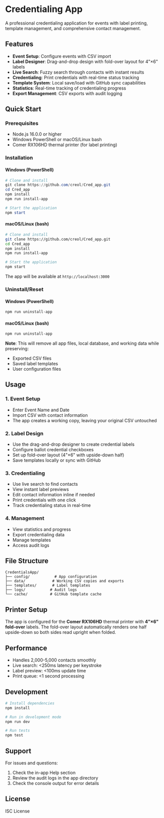 # Credentialing App

A professional credentialing application for events with label printing, template management, and comprehensive contact management.

## Features

- **Event Setup**: Configure events with CSV import
- **Label Designer**: Drag-and-drop design with fold-over layout for 4"×6" labels
- **Live Search**: Fuzzy search through contacts with instant results
- **Credentialing**: Print credentials with real-time status tracking
- **Template System**: Local save/load with GitHub sync capabilities
- **Statistics**: Real-time tracking of credentialing progress
- **Export Management**: CSV exports with audit logging

## Quick Start

### Prerequisites
- Node.js 16.0.0 or higher
- Windows PowerShell or macOS/Linux bash
- Comer RX106HD thermal printer (for label printing)

### Installation

#### Windows (PowerShell)
```powershell
# Clone and install
git clone https://github.com/creol/Cred_app.git
cd Cred_app
npm install
npm run install-app

# Start the application
npm start
```

#### macOS/Linux (bash)
```bash
# Clone and install
git clone https://github.com/creol/Cred_app.git
cd Cred_app
npm install
npm run install-app

# Start the application
npm start
```

The app will be available at `http://localhost:3000`

### Uninstall/Reset

#### Windows (PowerShell)
```powershell
npm run uninstall-app
```

#### macOS/Linux (bash)
```bash
npm run uninstall-app
```

**Note**: This will remove all app files, local database, and working data while preserving:
- Exported CSV files
- Saved label templates
- User configuration files

## Usage

### 1. Event Setup
- Enter Event Name and Date
- Import CSV with contact information
- The app creates a working copy, leaving your original CSV untouched

### 2. Label Design
- Use the drag-and-drop designer to create credential labels
- Configure ballot credential checkboxes
- Set up fold-over layout (4"×6" with upside-down half)
- Save templates locally or sync with GitHub

### 3. Credentialing
- Use live search to find contacts
- View instant label previews
- Edit contact information inline if needed
- Print credentials with one click
- Track credentialing status in real-time

### 4. Management
- View statistics and progress
- Export credentialing data
- Manage templates
- Access audit logs

## File Structure

```
CredentialsApp/
├── config/           # App configuration
├── data/            # Working CSV copies and exports
├── templates/       # Label templates
├── logs/           # Audit logs
└── cache/          # GitHub template cache
```

## Printer Setup

The app is configured for the **Comer RX106HD** thermal printer with **4"×6" fold-over** labels. The fold-over layout automatically renders one half upside-down so both sides read upright when folded.

## Performance

- Handles 2,000-5,000 contacts smoothly
- Live search: <250ms latency per keystroke
- Label preview: <100ms update time
- Print queue: <1 second processing

## Development

```bash
# Install dependencies
npm install

# Run in development mode
npm run dev

# Run tests
npm test
```

## Support

For issues and questions:
1. Check the in-app Help section
2. Review the audit logs in the app directory
3. Check the console output for error details

## License

ISC License

